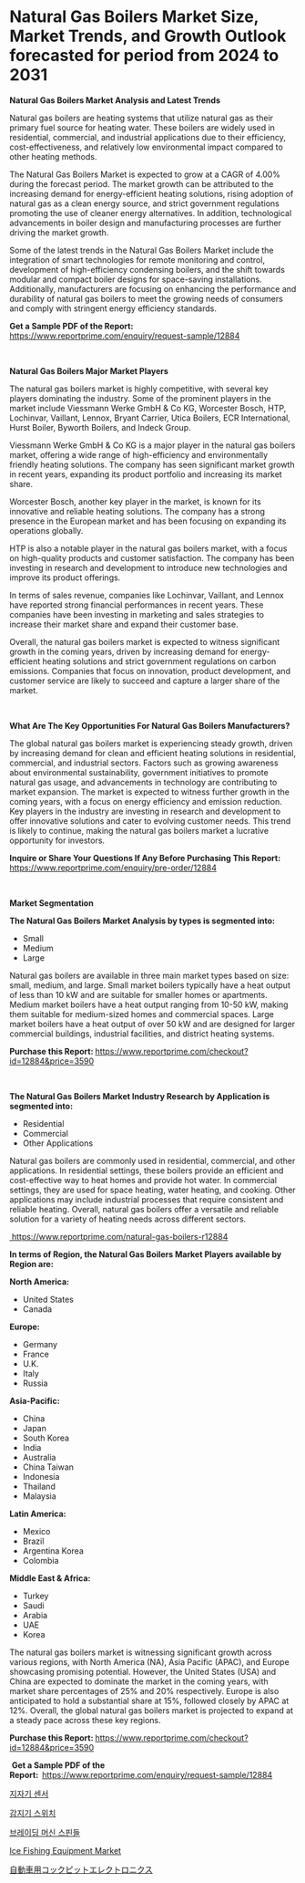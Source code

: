 <p><h1>Natural Gas Boilers Market Size, Market Trends, and Growth Outlook forecasted for period from 2024 to 2031</h1></p><p><strong>Natural Gas Boilers Market Analysis and Latest Trends</strong></p>
<p><p>Natural gas boilers are heating systems that utilize natural gas as their primary fuel source for heating water. These boilers are widely used in residential, commercial, and industrial applications due to their efficiency, cost-effectiveness, and relatively low environmental impact compared to other heating methods. </p><p>The Natural Gas Boilers Market is expected to grow at a CAGR of 4.00% during the forecast period. The market growth can be attributed to the increasing demand for energy-efficient heating solutions, rising adoption of natural gas as a clean energy source, and strict government regulations promoting the use of cleaner energy alternatives. In addition, technological advancements in boiler design and manufacturing processes are further driving the market growth.</p><p>Some of the latest trends in the Natural Gas Boilers Market include the integration of smart technologies for remote monitoring and control, development of high-efficiency condensing boilers, and the shift towards modular and compact boiler designs for space-saving installations. Additionally, manufacturers are focusing on enhancing the performance and durability of natural gas boilers to meet the growing needs of consumers and comply with stringent energy efficiency standards.</p></p>
<p><strong>Get a Sample PDF of the Report:&nbsp;</strong> <a href="https://www.reportprime.com/enquiry/request-sample/12884">https://www.reportprime.com/enquiry/request-sample/12884</a></p>
<p>&nbsp;</p>
<p><strong>Natural Gas Boilers Major Market Players</strong></p>
<p><p>The natural gas boilers market is highly competitive, with several key players dominating the industry. Some of the prominent players in the market include Viessmann Werke GmbH & Co KG, Worcester Bosch, HTP, Lochinvar, Vaillant, Lennox, Bryant Carrier, Utica Boilers, ECR International, Hurst Boiler, Byworth Boilers, and Indeck Group.</p><p>Viessmann Werke GmbH & Co KG is a major player in the natural gas boilers market, offering a wide range of high-efficiency and environmentally friendly heating solutions. The company has seen significant market growth in recent years, expanding its product portfolio and increasing its market share.</p><p>Worcester Bosch, another key player in the market, is known for its innovative and reliable heating solutions. The company has a strong presence in the European market and has been focusing on expanding its operations globally.</p><p>HTP is also a notable player in the natural gas boilers market, with a focus on high-quality products and customer satisfaction. The company has been investing in research and development to introduce new technologies and improve its product offerings.</p><p>In terms of sales revenue, companies like Lochinvar, Vaillant, and Lennox have reported strong financial performances in recent years. These companies have been investing in marketing and sales strategies to increase their market share and expand their customer base.</p><p>Overall, the natural gas boilers market is expected to witness significant growth in the coming years, driven by increasing demand for energy-efficient heating solutions and strict government regulations on carbon emissions. Companies that focus on innovation, product development, and customer service are likely to succeed and capture a larger share of the market.</p></p>
<p>&nbsp;</p>
<p><strong>What Are The Key Opportunities For Natural Gas Boilers Manufacturers?</strong></p>
<p><p>The global natural gas boilers market is experiencing steady growth, driven by increasing demand for clean and efficient heating solutions in residential, commercial, and industrial sectors. Factors such as growing awareness about environmental sustainability, government initiatives to promote natural gas usage, and advancements in technology are contributing to market expansion. The market is expected to witness further growth in the coming years, with a focus on energy efficiency and emission reduction. Key players in the industry are investing in research and development to offer innovative solutions and cater to evolving customer needs. This trend is likely to continue, making the natural gas boilers market a lucrative opportunity for investors.</p></p>
<p><strong>Inquire or Share Your Questions If Any Before Purchasing This Report:</strong> <a href="https://www.reportprime.com/enquiry/pre-order/12884">https://www.reportprime.com/enquiry/pre-order/12884</a></p>
<p>&nbsp;</p>
<p><strong>Market Segmentation</strong></p>
<p><strong>The Natural Gas Boilers Market Analysis by types is segmented into:</strong></p>
<p><ul><li>Small</li><li>Medium</li><li>Large</li></ul></p>
<p><p>Natural gas boilers are available in three main market types based on size: small, medium, and large. Small market boilers typically have a heat output of less than 10 kW and are suitable for smaller homes or apartments. Medium market boilers have a heat output ranging from 10-50 kW, making them suitable for medium-sized homes and commercial spaces. Large market boilers have a heat output of over 50 kW and are designed for larger commercial buildings, industrial facilities, and district heating systems.</p></p>
<p><strong>Purchase this Report:&nbsp;</strong><a href="https://www.reportprime.com/checkout?id=12884&price=3590">https://www.reportprime.com/checkout?id=12884&price=3590</a></p>
<p>&nbsp;</p>
<p><strong>The Natural Gas Boilers Market Industry Research by Application is segmented into:</strong></p>
<p><ul><li>Residential</li><li>Commercial</li><li>Other Applications</li></ul></p>
<p><p>Natural gas boilers are commonly used in residential, commercial, and other applications. In residential settings, these boilers provide an efficient and cost-effective way to heat homes and provide hot water. In commercial settings, they are used for space heating, water heating, and cooking. Other applications may include industrial processes that require consistent and reliable heating. Overall, natural gas boilers offer a versatile and reliable solution for a variety of heating needs across different sectors.</p></p>
<p><a href="https://www.reportprime.com/natural-gas-boilers-r12884">&nbsp;https://www.reportprime.com/natural-gas-boilers-r12884</a></p>
<p><strong>In terms of Region, the Natural Gas Boilers Market Players available by Region are:</strong></p>
<p>
    <p> <strong> North America: </strong>
        <ul>
            <li>United States</li>
            <li>Canada</li>
        </ul>
        </p> 
    <p> <strong> Europe: </strong>
        <ul>
            <li>Germany</li>
            <li>France</li>
            <li>U.K.</li>
            <li>Italy</li>
            <li>Russia</li>
        </ul>
        </p> 
    <p> <strong> Asia-Pacific: </strong>
        <ul>
            <li>China</li>
            <li>Japan</li>
            <li>South Korea</li>
            <li>India</li>
            <li>Australia</li>
            <li>China Taiwan</li>
            <li>Indonesia</li>
            <li>Thailand</li>
            <li>Malaysia</li>
        </ul>
        </p> 
    <p> <strong> Latin America: </strong>
        <ul>
            <li>Mexico</li>
            <li>Brazil</li>
            <li>Argentina Korea</li>
            <li>Colombia</li>
        </ul>
        </p> 
    <p> <strong> Middle East & Africa: </strong>
        <ul>
            <li>Turkey</li>
            <li>Saudi</li>
            <li>Arabia</li>
            <li>UAE</li>
            <li>Korea</li>
        </ul>
    </p>
    </p>
<p><p>The natural gas boilers market is witnessing significant growth across various regions, with North America (NA), Asia Pacific (APAC), and Europe showcasing promising potential. However, the United States (USA) and China are expected to dominate the market in the coming years, with market share percentages of 25% and 20% respectively. Europe is also anticipated to hold a substantial share at 15%, followed closely by APAC at 12%. Overall, the global natural gas boilers market is projected to expand at a steady pace across these key regions.</p></p>
<p><strong>Purchase this Report: </strong><a href="https://www.reportprime.com/checkout?id=12884&price=3590">https://www.reportprime.com/checkout?id=12884&price=3590</a></p>
<p>&nbsp;<strong>Get a Sample PDF of the Report:&nbsp;&nbsp;</strong><a href="https://www.reportprime.com/enquiry/request-sample/12884">https://www.reportprime.com/enquiry/request-sample/12884</a></p>
<p><strong></strong></p>
<p><p><a href="https://github.com/sammyUltyylrich9067856/Market-Research-Report-List-1/blob/main/426864619092.md">지자기 센서</a></p><p><a href="https://github.com/Elenrrera7685/Market-Research-Report-List-1/blob/main/967990519091.md">감지기 스위치</a></p><p><a href="https://medium.com/@jackieshlerin9805/%ED%8E%B8%EB%AC%BC-%EA%B8%B0%EA%B3%84-%EC%8A%A4%ED%95%80%EB%93%A4-%EC%8B%9C%EC%9E%A5-%EC%A0%84%EB%A7%9D-%EC%82%B0%EC%97%85-%EA%B0%9C%EC%9A%94-%EB%B0%8F-%EC%98%88%EC%B8%A1-2024%EB%85%84%EB%B6%80%ED%84%B0-2031%EB%85%84-c7d350984b70">브레이딩 머신 스핀들</a></p><p><a href="https://github.com/sonuprakash1/Market-Research-Report-List-2/blob/main/ice-fishing-equipment-market.md">Ice Fishing Equipment Market</a></p><p><a href="https://github.com/ReyesKohler20231/Market-Research-Report-List-1/blob/main/791939720668.md">自動車用コックピットエレクトロニクス</a></p></p>